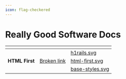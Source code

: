 ```yaml
---
icon: flag-checkered
---
```


# Really Good Software Docs



<table data-card-size="large" data-view="cards"><thead><tr><th></th><th data-type="content-ref"></th><th data-hidden data-card-cover data-type="files"></th></tr></thead><tbody><tr><td></td><td></td><td><a href=".gitbook/assets/h1rails.svg">h1rails.svg</a></td></tr><tr><td><strong>HTML First</strong></td><td><a href="broken-reference">Broken link</a></td><td><a href=".gitbook/assets/html-first.svg">html-first.svg</a></td></tr><tr><td></td><td></td><td><a href=".gitbook/assets/base-styles.svg">base-styles.svg</a></td></tr></tbody></table>

